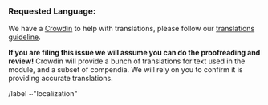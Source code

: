 ### Requested Language: 

We have a [Crowdin](https://crowdin.com/project/fvtt-cyberpunk-red-core) to help with translations, please follow our [translations guideline](https://crowdin.com/project/fvtt-cyberpunk-red-core/discussions/1).

**If you are filing this issue we will assume you can do the proofreading and review!** Crowdin will provide a bunch of translations for text used in the module, and a subset of compendia. We will rely on you to confirm it is providing accurate translations.

/label ~"localization"